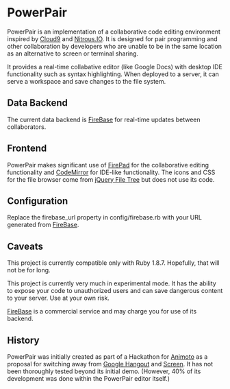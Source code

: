 # PowerPair
PowerPair is an implementation of a collaborative code editing environment inspired by [Cloud9](https://c9.io/) and [Nitrous.IO](https://www.nitrous.io/). It is designed for pair programming and other collaboration by developers who are unable to be in the same location as an alternative to screen or terminal sharing.

It provides a real-time collabative editor (like Google Docs) with desktop IDE functionality such as syntax highlighting. When deployed to a server, it can serve a workspace and save changes to the file system.

## Data Backend
The current data backend is [FireBase](https://www.firebase.com/) for real-time updates between collaborators.

## Frontend
PowerPair makes significant use of [FirePad](http://www.firepad.io/) for the collaborative editing functionality and [CodeMirror](http://codemirror.net/) for IDE-like functionality. The icons and CSS for the file browser come from [jQuery File Tree](http://www.abeautifulsite.net/blog/2008/03/jquery-file-tree/) but does not use its code.

## Configuration
Replace the firebase_url property in config/firebase.rb with your URL generated from [FireBase](https://www.firebase.com/).

## Caveats
This project is currently compatible only with Ruby 1.8.7. Hopefully, that will not be for long.

This project is currently very much in experimental mode. It has the ability to expose your code to unauthorized users and can save dangerous content to your server. Use at your own risk.

[FireBase](https://www.firebase.com/) is a commercial service and may charge you for use of its backend.

## History

PowerPair was initially created as part of a Hackathon for [Animoto](http://animoto.com) as a proposal for switching away from [Google Hangout](https://plus.google.com/hangouts) and [Screen](https://help.ubuntu.com/community/Screen). It has not been thoroughly tested beyond its initial demo. (However, 40% of its development was done within the PowerPair editor itself.)